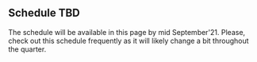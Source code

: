 ## Schedule TBD

The schedule will be available in this page by mid September'21.
Please, check out this schedule frequently as it will likely change a bit throughout the quarter.


<!-- |  Date |  Lecture |  Keywords  |  Readings |
|:----:|:----:|:------:|:----:|
| 09/29 | Introduction. The value of data |  introduction, economics of data, grading criteria |   |
| 10/01 | The Data Science Lifecycle | collection, preparation, modeling, processing, communication of data products. How does data produce value | 1- [Wing, J. M. (2019). The Data Life Cycle. Harvard Data Science Review, 1(1]( https://doi.org/10.1162/99608f92.e26845b4) 2- [Jim Gray's speech on eScience](http://itre.cis.upenn.edu/myl/JimGrayOnE-Science.pdf) from the 4th paradigm of science |
| 10/06 | Data Catalogs and Data Engineering | data engineering, preparation, integration, discovery, cataloguing, metadata, reproducibility, provenance | TBA |
| 10/08 | Data as a First-Class Citizen | economic properties of data, privacy, incentives, breaches, antitrust, nonrivalry, power assymetries | [Economic properties of data and the monopolistic tendencies of data economy: policies to limit an Orwellian possibility](https://www.un.org/development/desa/publications/working-paper/wp164). 17 May 2020 by Hoi Wai Jackie Cheng ST/ESA/2020/DWP/164 |
| 10/13 | Workshop 1: What's the value of data? | hands-on activities in the class |  |
| 10/15 | The Value of Data: Macro perspective | digital economy, growth functions, knowledge production | 1- [Big Data and Firm Dynamics. Farboodi, Mihet, Philippon, Veldkamp. 2019](https://www0.gsb.columbia.edu/faculty/lveldkamp/papers/BigDataPnP_manuscript_Veldkamp.pdf) 2- [Nonrivalry and the Economics of Data. Jones and Tonetti. Working paper August 2019.](https://www.gsb.stanford.edu/faculty-research/working-papers/nonrivalry-economics-data) (Sections 1 and 2. Rest is optional) |
| 10/20 | The Value of Data: Firm perspective | business value of data, assets, quasi-experiments | 1- [Does Machine Translation Affect International Trade? Brynjolfsson, Hui, Liu, 2018](http://ide.mit.edu/sites/default/files/publications/Machine_Translation_NBER.pdf) 2- [The Impact of Big Data on Firm Performance: An Empirical Investigation. Bajari, Chernozhukov, Hortacsu.](https://www.google.com/url?sa=t&rct=j&q=&esrc=s&source=web&cd=&ved=2ahUKEwj2k-HxyLHsAhWKX80KHZYNCbAQFjAAegQIBRAC&url=https%3A%2F%2Fwww.aeaweb.org%2Fconference%2F2019%2Fpreliminary%2Fpaper%2FATH33ari&usg=AOvVaw2VpUEzpn0_Sia3728ro8iB)|
| 10/22 | Data Sharing | data lakes, cloud, commons, data bartering, revenue allocation, incentives | 1- [Data Shapley: Equitable Valuation of Data for Machine Learning. Ghorbani, Zhou, ICML 2020](http://proceedings.mlr.press/v97/ghorbani19c/ghorbani19c.pdf) 2- [Efficient task-specific data valuation for nearest neighbor algorithms. Jia et. al. VLDB 2019](https://dl.acm.org/doi/10.14778/3342263.3342637) |
| 10/27 | Workshop 2: Alternatives to the Shapley value | hands-on activities in the class |  |
| 10/29 | Data Markets and Marketplaces | data brokers, data sharing agreements, data bartering, price finding | 1- [Markets for data. Pantelis Koutroumpis, Aija Leiponen, and Llewellyn D. W. Thomas](https://academic.oup.com/icc/article/29/3/645/5804957) 2- [Common license types for datasets](https://help.data.world/hc/en-us/articles/115006114287-Common-license-types-for-datasets) |
| 11/03 | Data Pricing | why price data?, pricing models  | 1- [A. Goldfarb and C. Tucker. Digital economics. Journal of Economic Literature, 57(1):3–43, March 2019](https://www.aeaweb.org/articles?id=10.1257/jel.20171452) 2- [A Survey on Data Pricing: from Economics to Data Science. Jian Pei. 2020](https://arxiv.org/pdf/2009.04462.pdf) |
| 11/05 | Introduction to Mechanism Design | truthfulness, incentive-compatibility, property of good mechanisms, auctions, posting prices | TBA |
| 11/10 | Mechanism Design for Data | nonrivaly, strategic participants, combinatorial power of data | [A Marketplace for Data: An Algorithmic Solution](https://arxiv.org/abs/1805.08125) |
| 11/12 | Personal Data and Introduction to Privacy | access, control, markets for privacy, contextual integrity | -- |
| 11/17 | Markets for Privacy | social value of data, value of private information, should personal data be sold? | [The Economics of Privacy. Alessandro Acquisti, Curtis Taylor, Liad Wagman. JOURNAL OF ECONOMIC LITERATURE VOL. 54, NO. 2, JUNE 2016](https://www.aeaweb.org/articles?id=10.1257/jel.54.2.442) Read section 1, skim section 2, read section 3.0, 3.6, 3.8, read section 4.0, 4.2, 4.4. Skim the rest |
| 11/19 | Externality of Data | externalities, public good, economics of social data | [Too much data: prices and inefficiencies in data markets”. Acemoglu, D, A Makhdoumi, A Malekian, and A Ozdaglar (2019), , NBER Working Paper No. 26296](https://repec.cepr.org/repec/cpr/ceprdp/DP14225.pdf) |
| 11/24 | Thanksgiving |  |  |
| 11/26 | Thanksgiving |  |  |
| 12/01 | Who Owns a Dataset? | scraping, measuring, data exhaust, data as by-product of other activities, regulated industries, GDPR/CCPA | [“Data Strikes”: Evaluating the Effectiveness of a New Form of Collective Action Against Technology Companies. Vicent, Hecht, Sen, WWW'19](https://brenthecht.com/publications/thewebconference2019_datastrikes.pdf) |
| 12/03 | Data Unions, Cooperatives, and Dividends | data as labor, digital empowerment of citizens, blockchain and decentralized authorities | TBA |
| 12/08 | Project Presentations 1/2 | project presentation and discussion | TBA |
| 12/10 | Project Presentations 2/2 and Conclusions | project presentation, discussion, and conclusion | TBA | -->

